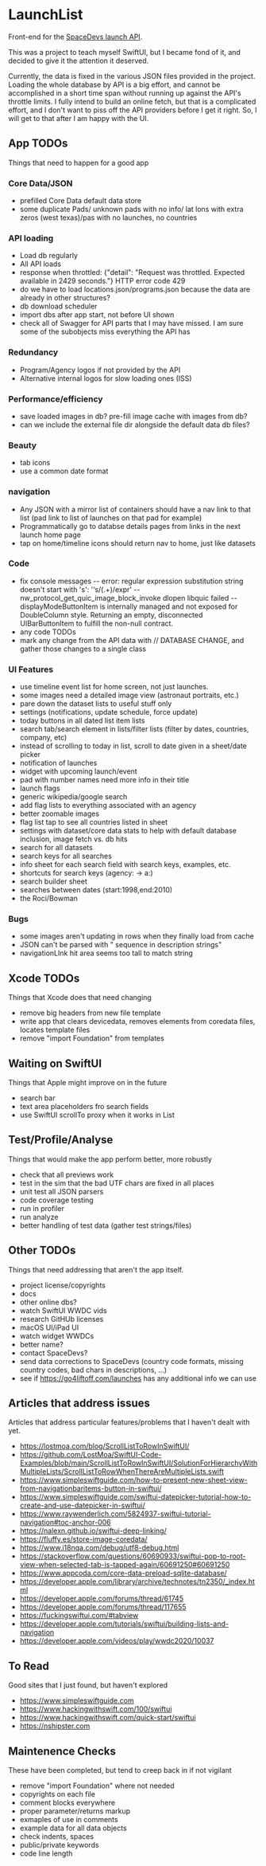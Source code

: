 LaunchList
==========

Front-end for the [SpaceDevs launch API](https://ll.thespacedevs.com/2.1.0/swagger).

This was a project to teach myself SwiftUI, but I became fond of it, and decided to give it the attention it deserved.

Currently, the data is fixed in the various JSON files provided in the project. Loading the whole database by API is a big effort, and
cannot be accomplished in a short time span without running up against the API's throttle limits. I fully intend to build an online fetch, but that is
a complicated effort, and I don't want to piss off the API providers before I get it right. So, I will get to that after I am
happy with the UI.


## App TODOs
Things that need to happen for a good app 

### Core Data/JSON
- prefilled Core Data default data store
- some duplicate Pads/ unknown pads with no info/ lat lons with extra zeros (west texas)/pas with no launches, no countries
### API loading
- Load db regularly
- All API loads
- response when throttled: {"detail": "Request was throttled. Expected available in 2429 seconds."} HTTP error code 429
- do we have to load locations.json/programs.json because the data are already in other structures?
- db download scheduler
- import dbs after app start, not before UI shown
- check all of Swagger for API parts that I may have missed. I am sure some of the subobjects miss everything the API has
### Redundancy
- Program/Agency logos if not provided by the API
- Alternative internal logos for slow loading ones (ISS)
### Performance/efficiency
- save loaded images in db? pre-fill image cache with images from db?
- can we include the external file dir alongside the default data db files?
### Beauty
- tab icons
- use a common date format
### navigation
- Any JSON with a mirror list of containers should have a nav link to that list (pad link to list of launches on that pad for example)
- Programmatically go to databse details pages from links in the next launch home page
- tap on home/timeline icons should return nav to home, just like datasets
### Code
- fix console messages
-- error: regular expression substitution string doesn't start with 's': '‘s/(.+)/expr'
-- nw_protocol_get_quic_image_block_invoke dlopen libquic failed
-- displayModeButtonItem is internally managed and not exposed for DoubleColumn style. Returning an empty, disconnected UIBarButtonItem to fulfill the non-null contract.
- any code TODOs
- mark any change from the API data with // DATABASE CHANGE, and gather those changes to a single class
### UI Features
- use timeline event list for home screen, not just launches.
- some images need a detailed image view (astronaut portraits, etc.)
- pare down the dataset lists to useful stuff only
- settings (notifications, update schedule, force update)
- today buttons in all dated list item lists
- search tab/search element in lists/filter lists (filter by dates, countries, company, etc)
- instead of scrolling to today in list, scroll to date given in a sheet/date picker
- notification of launches
- widget with upcoming launch/event
- pad with number names need more info in their title
- launch flags
- generic wikipedia/google search
- add flag lists to everything associated with an agency
- better zoomable images
- flag list tap to see all countries listed in sheet
- settings with dataset/core data stats to help with default database inclusion, image fetch vs. db hits
- search for all datasets
- search keys for all searches
- info sheet for each search field with search keys, examples, etc.
- shortcuts for search keys (agency: -> a:)
- search builder sheet
- searches between dates (start:1998,end:2010)
- the Roci/Bowman
### Bugs
- some images aren't updating in rows when they finally load from cache
- JSON can't be parsed with \" sequence in description strings"
- navigationLInk hit area seems too tall to match string


## Xcode TODOs
Things that Xcode does that need changing

- remove big headers from new file template
- write app that clears devicedata, removes elements from coredata files, locates template files
- remove "import Foundation" from templates


## Waiting on SwiftUI
Things that Apple might improve on in the future

- search bar
- text area placeholders fro search fields
- use SwiftUI scrollTo proxy when it works in List


## Test/Profile/Analyse
Things that would make the app perform better, more robustly

- check that all previews work
- test in the sim that the bad UTF chars are fixed in all places
- unit test all JSON parsers
- code coverage testing
- run in profiler
- run analyze
- better handling of test data (gather test strings/files)


## Other TODOs
Things that need addressing that aren't the app itself.

- project license/copyrights
- docs
- other online dbs?
- watch SwiftUI WWDC vids
- research GitHUb licenses
- macOS UI/iPad UI
- watch widget WWDCs
- better name?
- contact SpaceDevs?
- send data corrections to SpaceDevs (country code formats, missing country codes, bad chars in descriptions, …)
- see if https://go4liftoff.com/launches has any additional info we can use


## Articles that address issues
Articles that address particular features/problems that I haven't dealt with yet.

- https://lostmoa.com/blog/ScrollListToRowInSwiftUI/
- https://github.com/LostMoa/SwiftUI-Code-Examples/blob/main/ScrollListToRowInSwiftUI/SolutionForHierarchyWithMultipleLists/ScrollListToRowWhenThereAreMultipleLists.swift
- https://www.simpleswiftguide.com/how-to-present-new-sheet-view-from-navigationbaritems-button-in-swiftui/
- https://www.simpleswiftguide.com/swiftui-datepicker-tutorial-how-to-create-and-use-datepicker-in-swiftui/
- https://www.raywenderlich.com/5824937-swiftui-tutorial-navigation#toc-anchor-006
- https://nalexn.github.io/swiftui-deep-linking/
- https://fluffy.es/store-image-coredata/
- https://www.i18nqa.com/debug/utf8-debug.html
- https://stackoverflow.com/questions/60690933/swiftui-pop-to-root-view-when-selected-tab-is-tapped-again/60691250#60691250
- https://www.appcoda.com/core-data-preload-sqlite-database/
- https://developer.apple.com/library/archive/technotes/tn2350/_index.html
- https://developer.apple.com/forums/thread/61745
- https://developer.apple.com/forums/thread/117655
- https://fuckingswiftui.com/#tabview
- https://developer.apple.com/tutorials/swiftui/building-lists-and-navigation
- https://developer.apple.com/videos/play/wwdc2020/10037


## To Read
Good sites that I just found, but haven't explored

- https://www.simpleswiftguide.com
- https://www.hackingwithswift.com/100/swiftui
- https://www.hackingwithswift.com/quick-start/swiftui
- https://nshipster.com


## Maintenence Checks
These have been completed, but tend to creep back in if not vigilant

- remove "import Foundation" where not needed
- copyrights on each file
- comment blocks everywhere
- proper parameter/returns markup
- exmaples of use in comments
- example data for all data objects
- check indents, spaces
- public/private keywords
- code line length
